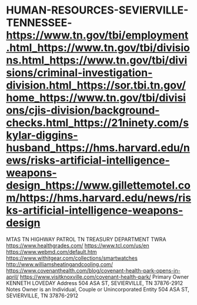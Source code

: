 # HUMAN-RESOURCES-SEVIERVILLE-TENNESSEE-https://www.tn.gov/tbi/employment.html_https://www.tn.gov/tbi/divisions.html_https://www.tn.gov/tbi/divisions/criminal-investigation-division.html_https://sor.tbi.tn.gov/home_https://www.tn.gov/tbi/divisions/cjis-division/background-checks.html_https://21ninety.com/skylar-diggins-husband_https://hms.harvard.edu/news/risks-artificial-intelligence-weapons-design_https://www.gillettemotel.com/https://hms.harvard.edu/news/risks-artificial-intelligence-weapons-design
MTAS TN HIGHWAY PATROL TN TREASURY DEPARTMENT TWRA
https://www.healthgrades.com/
https://www.tcl.com/us/en
https://www.webmd.com/default.htm
https://www.withitgear.com/collections/smartwatches
http://www.williamsheatingandcooling.com/
https://www.covenanthealth.com/blog/covenant-health-park-opens-in-april/
https://www.visitknoxville.com/covenant-health-park/
Primary Owner	KENNETH LOVEDAY
Address	504 ASA ST, SEVIERVILLE, TN 37876-2912
Notes	Owner is an Individual, Couple or Unincorporated Entity
504 ASA ST, SEVIERVILLE, TN 37876-2912
